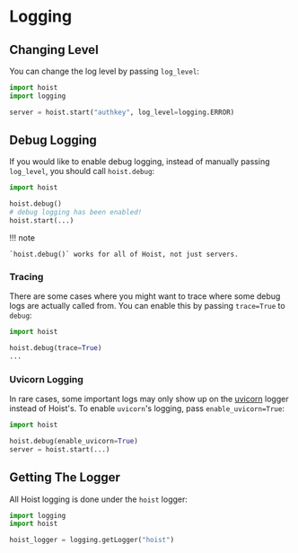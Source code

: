 # Logging

## Changing Level

You can change the log level by passing `log_level`:

```py
import hoist
import logging

server = hoist.start("authkey", log_level=logging.ERROR)
```

## Debug Logging

If you would like to enable debug logging, instead of manually passing `log_level`, you should call `hoist.debug`:

```py
import hoist

hoist.debug()
# debug logging has been enabled!
hoist.start(...)
```

!!! note

    `hoist.debug()` works for all of Hoist, not just servers.

### Tracing

There are some cases where you might want to trace where some debug logs are actually called from. You can enable this by passing `trace=True` to `debug`:

```py
import hoist

hoist.debug(trace=True)
...
```

### Uvicorn Logging

In rare cases, some important logs may only show up on the [uvicorn](https://www.uvicorn.org/) logger instead of Hoist's. To enable `uvicorn`'s logging, pass `enable_uvicorn=True`:

```py
import hoist

hoist.debug(enable_uvicorn=True)
server = hoist.start(...)
```

## Getting The Logger

All Hoist logging is done under the `hoist` logger:

```py
import logging
import hoist

hoist_logger = logging.getLogger("hoist")
```
